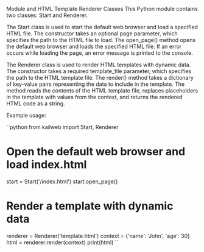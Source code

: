 Module and HTML Template Renderer Classes
This Python module contains two classes: Start and Renderer.

The Start class is used to start the default web browser and load a specified HTML file. The constructor takes an optional page parameter, which specifies the path to the HTML file to load. The open_page() method opens the default web browser and loads the specified HTML file. If an error occurs while loading the page, an error message is printed to the console.

The Renderer class is used to render HTML templates with dynamic data. The constructor takes a required template_file parameter, which specifies the path to the HTML template file. The render() method takes a dictionary of key-value pairs representing the data to include in the template. The method reads the contents of the HTML template file, replaces placeholders in the template with values from the context, and returns the rendered HTML code as a string.

Example usage:

``python
from kailweb import Start, Renderer

# Open the default web browser and load index.html
start = Start('/index.html')
start.open_page()

# Render a template with dynamic data
renderer = Renderer('template.html')
context = {'name': 'John', 'age': 30}
html = renderer.render(context)
print(html)
``